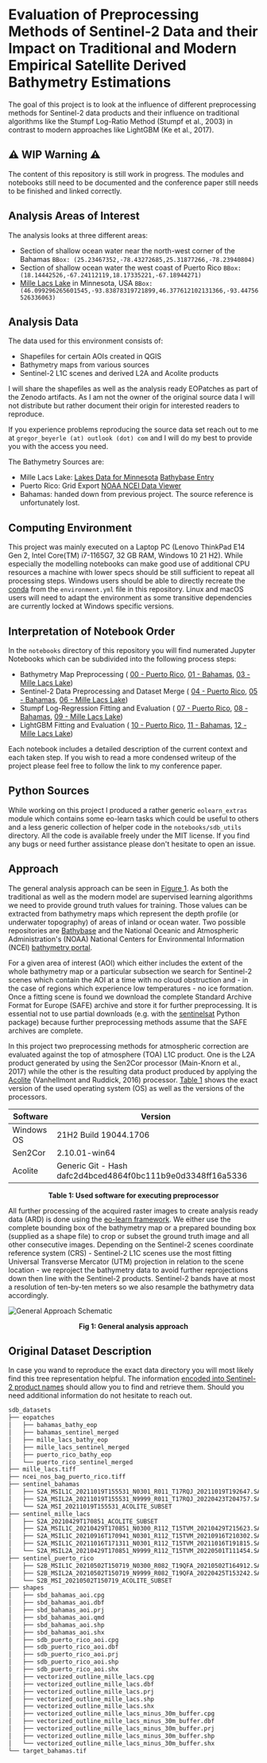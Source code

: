 # Evaluation of Preprocessing Methods of Sentinel-2 Data and their Impact on Traditional and Modern Empirical Satellite Derived Bathymetry Estimations

The goal of this project is to look at the influence of different preprocessing methods for Sentinel-2 data products and
their influence on traditional algorithms like the Stumpf Log-Ratio Method (Stumpf et al., 2003) in contrast to modern
approaches like LightGBM (Ke et al., 2017).

## ⚠ WIP Warning ⚠

The content of this repository is still work in progress. The modules and notebooks still need to be documented and
the conference paper still needs to be finished and linked correctly.

## Analysis Areas of Interest

The analysis looks at three different areas:

- Section of shallow ocean water near the north-west corner
  of the Bahamas `BBox: (25.23467352,-78.43272685,25.31877266,-78.23940804)`
- Section of shallow ocean water the west coast of Puerto Rico
  `BBox: (18.14442526,-67.24112119,18.17335221,-67.18944271)`
- [Mille Lacs Lake](https://en.wikipedia.org/wiki/Mille_Lacs_Lake) in Minnesota, USA
  `BBox: (46.099296265601545,-93.83878319721899,46.377612102131366,-93.44756526336063)`

## Analysis Data

The data used for this environment consists of:

- Shapefiles for certain AOIs created in QGIS
- Bathymetry maps from various sources
- Sentinel-2 L1C scenes and derived L2A and Acolite products

I will share the shapefiles as well as the analysis ready EOPatches as part of the Zenodo artifacts. As I am not the owner
of the original source data I will not distribute but rather document their origin for interested readers to reproduce.

If you experience problems reproducing the source data set reach out to me at `gregor_beyerle (at) outlook (dot) com` and I will
do my best to provide you with the access you need.

The Bathymetry Sources are:

- Mille Lacs Lake: [Lakes Data for Minnesota](https://www.mngeo.state.mn.us/chouse/water_lakes.html)
  [Bathybase Entry](http://www.bathybase.org/Data/800-899/895/)
- Puerto Rico: Grid Export [NOAA NCEI Data Viewer](https://www.ncei.noaa.gov/maps/bathymetry/)
- Bahamas: handed down from previous project. The source reference is unfortunately lost.

## Computing Environment

This project was mainly executed on a Laptop PC (Lenovo ThinkPad E14 Gen 2, Intel Core(TM) i7-1165G7, 32 GB RAM, Windows 10 21 H2).
While especially the modelling notebooks can make good use of additional CPU resources a machine with lower specs should be still
sufficient to repeat all processing steps. Windows users should be able to directly recreate the
[conda](https://docs.conda.io/en/latest/) from the `environment.yml` file in this repository. Linux and macOS users will need to
adapt the environment as some transitive dependencies are currently locked at Windows specific versions.

## Interpretation of Notebook Order

In the `notebooks` directory of this repository you will find numerated Jupyter Notebooks which can be subdivided into the following
process steps:

- Bathymetry Map Preprocessing (
  [00 - Puerto Rico](notebooks/00__preparing_puerto_rico_bathy_aoi.ipynb),
  [01 - Bahamas](notebooks/01__preparing_bahamas_bathy_aoi.ipynb),
  [03 - Mille Lacs Lake](notebooks/03__preparing_mille_lacs_bathy_aoi.ipynb))
- Sentinel-2 Data Preprocessing and Dataset Merge (
  [04 - Puerto Rico](notebooks/04__dataset_preparation_puerto_rico.ipynb),
  [05 - Bahamas](notebooks/05__dataset_preparation_bahamas.ipynb),
  [06 - Mille Lacs Lake](notebooks/06__dataset_preparation_mille_lacs.ipynb))
- Stumpf Log-Regression Fitting and Evaluation (
  [07 - Puerto Rico](notebooks/07__stumpf_log_regression_puerto_rico.ipynb),
  [08 - Bahamas](notebooks/08__stumpf_log_regression_bahamas.ipynb),
  [09 - Mille Lacs Lake](notebooks/09__stumpf_log_regression_mille_lacs.ipynb))
- LightGBM Fitting and Evaluation (
  [10 - Puerto Rico](notebooks/10__lgbm_calibration_puerto_rico.ipynb),
  [11 - Bahamas](notebooks/11__lgbm_calibration_bahamas.ipynb),
  [12 - Mille Lacs Lake](notebooks/12__lgbm_calibration_mille_lacs.ipynb))

Each notebook includes a detailed description of the current context and each taken step. If you wish to read a more condensed
writeup of the project please feel free to follow the link to my conference paper.

## Python Sources

While working on this project I produced a rather generic `eolearn_extras` module which contains some eo-learn tasks which could
be useful to others and a less generic collection of helper code in the `notebooks/sdb_utils` directory. All the code is available
freely under the MIT license. If you find any bugs or need further assistance please don't hesitate to open an issue.

## Approach

The general analysis approach can be seen in <a href="#fig-1">Figure 1</a>. As both the traditional as well as the modern model
are supervised learning algorithms we need to provide ground truth values for training. Those values can be extracted from
bathymetry maps which represent the depth profile (or underwater topography) of areas of inland or ocean water.
Two possible repositories are [Bathybase](http://www.bathybase.org/) and the National Oceanic and Atmospheric
Administration's (NOAA) National Centers for Environmental Information (NCEI)
[bathymetry portal](https://www.ncei.noaa.gov/maps/bathymetry/).

For a given area of interest (AOI) which either includes the extent of the whole bathymetry map or a particular subsection
we search for Sentinel-2 scenes which contain the AOI at a time with no cloud obstruction and - in the case of regions which
experience low temperatures - no ice formation. Once a fitting scene is found we download the complete Standard Archive
Format for Europe (SAFE) archive and store it for further preprocessing. It is essential not to use partial downloads
(e.g. with the [sentinelsat](https://sentinelsat.readthedocs.io/en/stable/index.html) Python package) because further
preprocessing methods assume that the SAFE archives are complete.

In this project two preprocessing methods for atmospheric correction are evaluated against the top of atmosphere (TOA)
L1C product. One is the L2A product generated by using the Sen2Cor processor (Main-Knorn et al., 2017) while the other
is the resulting data product produced by applying the [Acolite](https://github.com/acolite/acolite)
(Vanhellmont and Ruddick, 2016) processor.
<a href="#table-1">Table 1</a> shows the exact version of the used operating system (OS) as well as the versions of the
processors.

| Software   | Version                                                     |
| ---------- | ----------------------------------------------------------- |
| Windows OS | 21H2 Build 19044.1706                                       |
| Sen2Cor    | 2.10.01-win64                                               |
| Acolite    | Generic Git - Hash dafc2d4bced4864f0bc111b9e0d3348ff16a5336 |
<p align="center">
    <b id="table-1">Table 1: Used software for executing preprocessor</b>
</p>

All further processing of the acquired raster images to create analysis ready data (ARD) is done using
the [eo-learn framework](https://eo-learn.readthedocs.io/en/latest/). We either use the complete bounding
box of the bathymetry map or a prepared bounding box (supplied as a shape file) to crop or subset the
ground truth image and all other consecutive images. Depending on the Sentinel-2 scenes coordinate reference
system (CRS) - Sentinel-2 L1C scenes use the most fitting Universal Transverse Mercator (UTM) projection
in relation to the scene location - we reproject the bathymetry data to avoid further reprojections down
then line with the Sentinel-2 products. Sentinel-2 bands have at most a resolution of ten-by-ten meters so we
also resample the bathymetry data accordingly.

![General Approach Schematic](diagrams/diagram_exports/approach_schematic.drawio.png)
<p align="center">
    <b id="fig-1">Fig 1: General analysis approach</b>
</p>

## Original Dataset Description

In case you wand to reproduce the exact data directory you will most likely find this tree representation
helpful. The information
[encoded into Sentinel-2 product names](https://sentinels.copernicus.eu/web/sentinel/user-guides/sentinel-2-msi/naming-convention)
should allow you to find and retrieve them. Should you need additional information do not hesitate to reach out.

```bash
sdb_datasets
├── eopatches
│   ├── bahamas_bathy_eop
│   ├── bahamas_sentinel_merged
│   ├── mille_lacs_bathy_eop
│   ├── mille_lacs_sentinel_merged
│   ├── puerto_rico_bathy_eop
│   └── puerto_rico_sentinel_merged
├── mille_lacs.tiff
├── ncei_nos_bag_puerto_rico.tiff
├── sentinel_bahamas
│   ├── S2A_MSIL1C_20211019T155531_N0301_R011_T17RQJ_20211019T192647.SAFE
│   ├── S2A_MSIL2A_20211019T155531_N9999_R011_T17RQJ_20220423T204757.SAFE
│   └── S2A_MSI_20211019T155531_ACOLITE_SUBSET
├── sentinel_mille_lacs
│   ├── S2A_20210429T170851_ACOLITE_SUBSET
│   ├── S2A_MSIL1C_20210429T170851_N0300_R112_T15TVM_20210429T215623.SAFE
│   ├── S2A_MSIL1C_20210916T170941_N0301_R112_T15TVM_20210916T210302.SAFE
│   ├── S2A_MSIL1C_20211016T171311_N0301_R112_T15TVM_20211016T191815.SAFE
│   └── S2A_MSIL2A_20210429T170851_N9999_R112_T15TVM_20220501T111454.SAFE
├── sentinel_puerto_rico
│   ├── S2B_MSIL1C_20210502T150719_N0300_R082_T19QFA_20210502T164912.SAFE
│   ├── S2B_MSIL2A_20210502T150719_N9999_R082_T19QFA_20220425T153242.SAFE
│   └── S2B_MSI_20210502T150719_ACOLITE_SUBSET
├── shapes
│   ├── sbd_bahamas_aoi.cpg
│   ├── sbd_bahamas_aoi.dbf
│   ├── sbd_bahamas_aoi.prj
│   ├── sbd_bahamas_aoi.qmd
│   ├── sbd_bahamas_aoi.shp
│   ├── sbd_bahamas_aoi.shx
│   ├── sdb_puerto_rico_aoi.cpg
│   ├── sdb_puerto_rico_aoi.dbf
│   ├── sdb_puerto_rico_aoi.prj
│   ├── sdb_puerto_rico_aoi.shp
│   ├── sdb_puerto_rico_aoi.shx
│   ├── vectorized_outline_mille_lacs.cpg
│   ├── vectorized_outline_mille_lacs.dbf
│   ├── vectorized_outline_mille_lacs.prj
│   ├── vectorized_outline_mille_lacs.shp
│   ├── vectorized_outline_mille_lacs.shx
│   ├── vectorized_outline_mille_lacs_minus_30m_buffer.cpg
│   ├── vectorized_outline_mille_lacs_minus_30m_buffer.dbf
│   ├── vectorized_outline_mille_lacs_minus_30m_buffer.prj
│   ├── vectorized_outline_mille_lacs_minus_30m_buffer.shp
│   └── vectorized_outline_mille_lacs_minus_30m_buffer.shx
└── target_bahamas.tif
```
